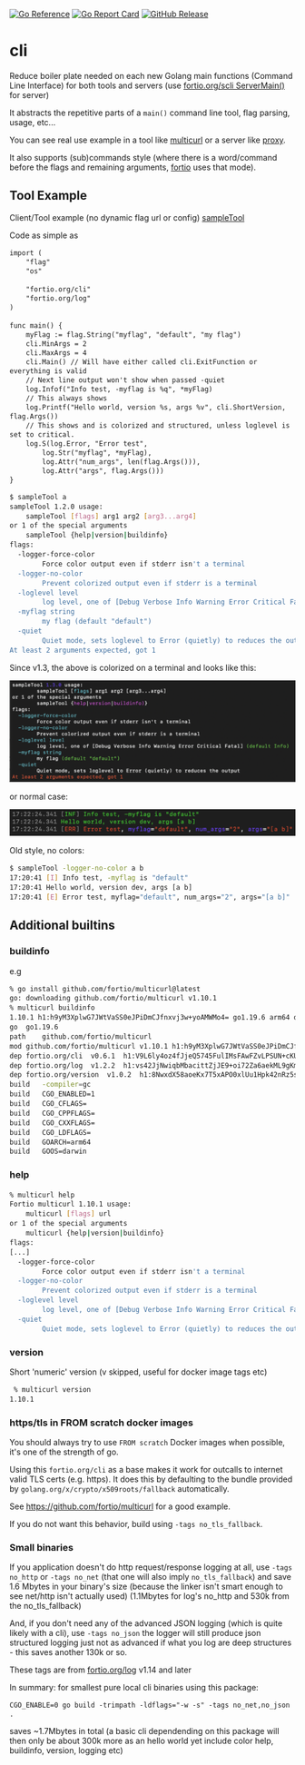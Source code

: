 [![Go Reference](https://pkg.go.dev/badge/fortio.org/cli.svg)](https://pkg.go.dev/fortio.org/cli)
[![Go Report Card](https://goreportcard.com/badge/fortio.org/cli)](https://goreportcard.com/report/fortio.org/cli)
[![GitHub Release](https://img.shields.io/github/release/fortio/cli.svg?style=flat)](https://github.com/fortio/cli/releases/)

# cli
Reduce boiler plate needed on each new Golang main functions (Command Line Interface) for both tools and servers (use [fortio.org/scli ServerMain()](https://github.com/fortio/scli#scli) for server)

It abstracts the repetitive parts of a `main()` command line tool, flag parsing, usage, etc...

You can see real use example in a tool like [multicurl](https://github.com/fortio/multicurl) or a server like [proxy](https://github.com/fortio/proxy).

It also supports (sub)commands style (where there is a word/command before the flags and remaining arguments, [fortio](https://github.com/fortio/fortio) uses that mode).

## Tool Example
Client/Tool example (no dynamic flag url or config) [sampleTool](sampleTool/main.go)

Code as simple as
```golang
import (
	"flag"
	"os"

	"fortio.org/cli"
	"fortio.org/log"
)

func main() {
	myFlag := flag.String("myflag", "default", "my flag")
	cli.MinArgs = 2
	cli.MaxArgs = 4
	cli.Main() // Will have either called cli.ExitFunction or everything is valid
	// Next line output won't show when passed -quiet
	log.Infof("Info test, -myflag is %q", *myFlag)
	// This always shows
	log.Printf("Hello world, version %s, args %v", cli.ShortVersion, flag.Args())
	// This shows and is colorized and structured, unless loglevel is set to critical.
	log.S(log.Error, "Error test",
		log.Str("myflag", *myFlag),
		log.Attr("num_args", len(flag.Args())),
		log.Attr("args", flag.Args()))
}
```

```bash
$ sampleTool a
sampleTool 1.2.0 usage:
	sampleTool [flags] arg1 arg2 [arg3...arg4]
or 1 of the special arguments
	sampleTool {help|version|buildinfo}
flags:
  -logger-force-color
    	Force color output even if stderr isn't a terminal
  -logger-no-color
    	Prevent colorized output even if stderr is a terminal
  -loglevel level
    	log level, one of [Debug Verbose Info Warning Error Critical Fatal] (default Info)
  -myflag string
    	my flag (default "default")
  -quiet
    	Quiet mode, sets loglevel to Error (quietly) to reduces the output
At least 2 arguments expected, got 1
```

Since v1.3, the above is colorized on a terminal and looks like this:

![Color usage output](screenshot.png)

or normal case:

![Color log output](screenshot2.png)

Old style, no colors:
```bash
$ sampleTool -logger-no-color a b
17:20:41 [I] Info test, -myflag is "default"
17:20:41 Hello world, version dev, args [a b]
17:20:41 [E] Error test, myflag="default", num_args="2", args="[a b]"
```


## Additional builtins

### buildinfo

e.g

```bash
% go install github.com/fortio/multicurl@latest
go: downloading github.com/fortio/multicurl v1.10.1
% multicurl buildinfo
1.10.1 h1:h9yM3XplwG7JWtVaSS0eJPiDmCJfnxvj3w+yoAMWMo4= go1.19.6 arm64 darwin
go	go1.19.6
path	github.com/fortio/multicurl
mod	github.com/fortio/multicurl	v1.10.1	h1:h9yM3XplwG7JWtVaSS0eJPiDmCJfnxvj3w+yoAMWMo4=
dep	fortio.org/cli	v0.6.1	h1:V9L6ly4oz4fJjeQ5745FulIMsFAwFZvLPSUN+cKUrKk=
dep	fortio.org/log	v1.2.2	h1:vs42JjNwiqbMbacittZjJE9+oi72Za6aekML9gKmILg=
dep	fortio.org/version	v1.0.2	h1:8NwxdX58aoeKx7T5xAPO0xlUu1Hpk42nRz5s6e6eKZ0=
build	-compiler=gc
build	CGO_ENABLED=1
build	CGO_CFLAGS=
build	CGO_CPPFLAGS=
build	CGO_CXXFLAGS=
build	CGO_LDFLAGS=
build	GOARCH=arm64
build	GOOS=darwin
```

### help
```bash
% multicurl help
Fortio multicurl 1.10.1 usage:
	multicurl [flags] url
or 1 of the special arguments
	multicurl {help|version|buildinfo}
flags:
[...]
  -logger-force-color
    	Force color output even if stderr isn't a terminal
  -logger-no-color
    	Prevent colorized output even if stderr is a terminal
  -loglevel level
    	log level, one of [Debug Verbose Info Warning Error Critical Fatal] (default Info)
  -quiet
    	Quiet mode, sets loglevel to Error (quietly) to reduces the output
```

### version
Short 'numeric' version (v skipped, useful for docker image tags etc)
```bash
 % multicurl version
1.10.1
```

### https/tls in FROM scratch docker images

You should always try to use `FROM scratch` Docker images when possible,
it's one of the strength of go.

Using this `fortio.org/cli` as a base makes it work for outcalls to internet valid TLS certs (e.g. https).
It does this by defaulting to the bundle provided by `golang.org/x/crypto/x509roots/fallback` automatically.

See https://github.com/fortio/multicurl for a good example.

If you do not want this behavior, build using `-tags no_tls_fallback`.

### Small binaries

If you application doesn't do http request/response logging at all, use `-tags no_http` or `-tags no_net` (that one will also imply `no_tls_fallback`) and save 1.6 Mbytes in your binary's size (because the linker isn't smart enough to see net/http isn't actually used) (1.1Mbytes for log's no_http and 530k from the no_tls_fallback)

And, if you don't need any of the advanced JSON logging (which is quite likely with a cli), use `-tags no_json` the logger will still produce json structured logging just not as advanced if what you log are deep structures - this saves another 130k or so.

These tags are from [fortio.org/log](https://github.com/fortio/log) v1.14 and later

In summary: for smallest pure local cli binaries using this package:
```
CGO_ENABLE=0 go build -trimpath -ldflags="-w -s" -tags no_net,no_json .
```
saves ~1.7Mbytes in total (a basic cli dependending on this package will then only be about 300k more as an hello world yet include color help, buildinfo, version, logging etc)
